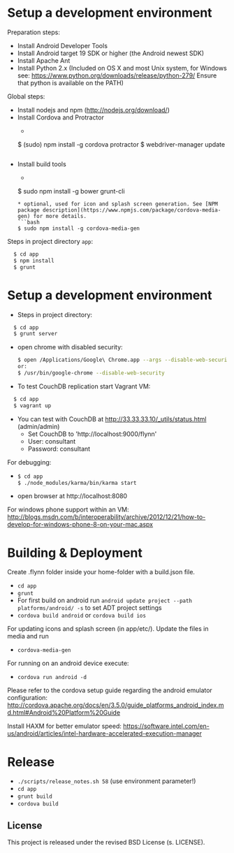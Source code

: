 # Setup a development environment

Preparation steps:

* Install Android Developer Tools
* Install Android target 19 SDK or higher (the Android newest SDK)
* Install Apache Ant
* Install Python 2.x (Included on OS X and most Unix system, for Windows see: https://www.python.org/downloads/release/python-279/ Ensure that python is available on the PATH)

Global steps:


* Install nodejs and npm (http://nodejs.org/download/)
* Install Cordova and Protractor
  * ```bash
  $ (sudo) npm install -g cordova protractor
  $ webdriver-manager update
  ```
* Install build tools
  * ````bash
  $ sudo npm install -g bower grunt-cli
  ```
  * optional, used for icon and splash screen generation. See [NPM package description](https://www.npmjs.com/package/cordova-media-gen) for more details.
  ```bash
  $ sudo npm install -g cordova-media-gen
  ```

Steps in project directory `app`:

```bash
  $ cd app
  $ npm install
  $ grunt
```

# Setup a development environment

* Steps in project directory:
```bash
  $ cd app
  $ grunt server
```
* open chrome with disabled security:
  ```bash
  $ open /Applications/Google\ Chrome.app --args --disable-web-security`
  or:
  $ /usr/bin/google-chrome --disable-web-security
  ```
* To test CouchDB replication start Vagrant VM:
```bash
  $ cd app
  $ vagrant up
```
* You can test with CouchDB at http://33.33.33.10/_utils/status.html (admin/admin)
  * Set CouchDB to 'http://localhost:9000/flynn'
  * User: consultant
  * Password: consultant

For debugging:

* ```bash
  $ cd app
  $ ./node_modules/karma/bin/karma start
  ```
* open browser at http://localhost:8080

For windows phone support within an VM: http://blogs.msdn.com/b/interoperability/archive/2012/12/21/how-to-develop-for-windows-phone-8-on-your-mac.aspx


# Building & Deployment

Create .flynn folder inside your home-folder with a build.json file. 

* `cd app`
* `grunt`
* For first build on android run `android update project --path platforms/android/ -s` to set ADT project settings
* `cordova build android` or `cordova build ios`


For updating icons and splash screen (in app/etc/). Update the files in media and run

* `cordova-media-gen`

For running on an android device execute:

* `cordova run android -d`

Please refer to the cordova setup guide regarding the android emulator configuration:
http://cordova.apache.org/docs/en/3.5.0/guide_platforms_android_index.md.html#Android%20Platform%20Guide

Install HAXM for better emulator speed: https://software.intel.com/en-us/android/articles/intel-hardware-accelerated-execution-manager

# Release

* `./scripts/release_notes.sh 58` (use environment parameter!)
* `cd app`
* `grunt build`
* `cordova build`

## License
This project is released under the revised BSD License (s. LICENSE).
